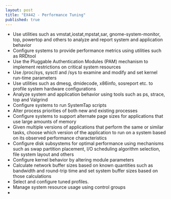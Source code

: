 ```yaml
---
layout: post
title: "EX442 - Performance Tuning"
published: true
---
```



* Use utilities such as vmstat,iostat,mpstat,sar, gnome-system-monitor, top, powertop and others to analyze and report system and application behavior
* Configure systems to provide performance metrics using utilities such as RRDtool
* Use the Pluggable Authentication Modules (PAM) mechanism to implement restrictions on critical system resources
* Use /proc/sys, sysctl and /sys to examine and modify and set kernel run-time parameters
* Use utilities such as dmesg, dmidecode, x86info, sosreport etc. to profile system hardware configurations
* Analyze system and application behavior using tools such as ps, strace, top and Valgrind
* Configure systems to run SystemTap scripts
* Alter process priorities of both new and existing processes
* Configure systems to support alternate page sizes for applications that use large amounts of memory
* Given multiple versions of applications that perform the same or similar tasks, choose which version of the application to run on a system based on its observed performance characteristics
* Configure disk subsystems for optimal performance using mechanisms such as swap partition placement, I/O scheduling algorithm selection, file system layout and others
* Configure kernel behavior by altering module parameters
* Calculate network buffer sizes based on known quantities such as bandwidth and round-trip time and set system buffer sizes based on those calculations
* Select and configure tuned profiles.
* Manage system resource usage using control groups
* 
